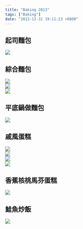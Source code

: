 ```yaml
---
title: "Baking 2013"
tags: ["Baking"]
date: "2013-12-31 19:11:23 +0800"
---
```


## 起司麵包  
![](/images/2013-12-31/20130506_IMG_0185.jpg)  

## 綜合麵包  
![](/images/2013-12-31/20131124_IMG_0914.jpg)  
![](/images/2013-12-31/20131124_IMG_0915.jpg)  
![](/images/2013-12-31/20131124_IMG_0916.jpg)  

## 平底鍋做麵包  
![](/images/2013-12-31/PhotoGrid_1384960331106.jpg)  

## 戚風蛋糕  
![](/images/2013-12-31/20130807_IMG_0744.jpg)  
![](/images/2013-12-31/PhotoGrid_1389446323544.jpg)  
![](/images/2013-12-31/PhotoGrid_1389447130839.jpg)  
![](/images/2013-12-31/PhotoGrid_1389447362487.jpg)  

## 香蕉核桃馬芬蛋糕  
![](/images/2013-12-31/PhotoGrid_1389446874095.jpg)  

## 鮭魚炒飯  
![](/images/2013-12-31/PhotoGrid_1385790108144.jpg)  

